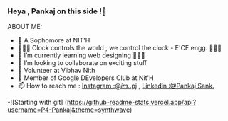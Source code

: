 ### Heya , Pankaj on this side !👋

ABOUT ME:

- 🔭 A Sophomore at NIT'H
- 👨🏻‍🎓 Clock controls the world , we control the clock - E'CE engg. 👩🏻‍🌾
- 🌱 I’m currently learning web designing 👨🏻‍💻
- 👯 I’m looking to collaborate on exciting stuff
- 🏯 Volunteer at Vibhav Nith
- 🕋 Member of Google DEvelopers Club at Nit'H
- 📫 How to reach me : [Instagram :@_im._.pj](Instagram:@_im._.pj) , [Linkedin :@Pankaj Sank.](Linkedin%20:@Pankaj%20Sank.)

-![Starting with git] (https://github-readme-stats.vercel.app/api?username=P4-Pankaj&theme=synthwave)
